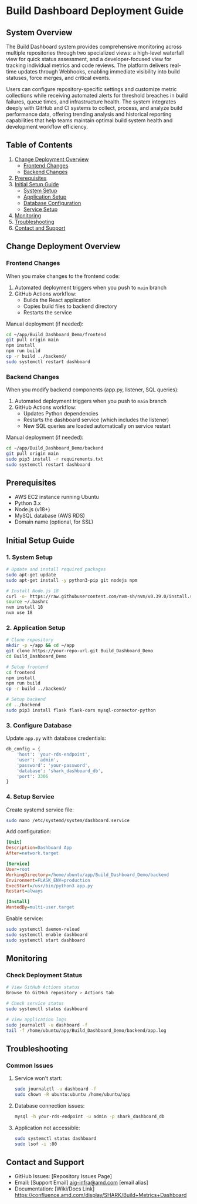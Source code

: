 # Build Dashboard Deployment Guide

## System Overview
The Build Dashboard system provides comprehensive monitoring across multiple repositories through two specialized views: a high-level waterfall view for quick status assessment, and a developer-focused view for tracking individual metrics and code reviews. The platform delivers real-time updates through Webhooks, enabling immediate visibility into build statuses, force merges, and critical events. 

Users can configure repository-specific settings and customize metric collections while receiving automated alerts for threshold breaches in build failures, queue times, and infrastructure health. The system integrates deeply with GitHub and CI systems to collect, process, and analyze build performance data, offering trending analysis and historical reporting capabilities that help teams maintain optimal build system health and development workflow efficiency.

## Table of Contents
1. [Change Deployment Overview](#change-deployment-overview)
   - [Frontend Changes](#frontend-changes)
   - [Backend Changes](#backend-changes)
2. [Prerequisites](#prerequisites)
3. [Initial Setup Guide](#initial-setup-guide)
   - [System Setup](#1-system-setup)
   - [Application Setup](#2-application-setup)
   - [Database Configuration](#3-configure-database)
   - [Service Setup](#4-setup-service)
4. [Monitoring](#monitoring)
5. [Troubleshooting](#troubleshooting)
6. [Contact and Support](#contact-and-support)

## Change Deployment Overview

### Frontend Changes
When you make changes to the frontend code:
1. Automated deployment triggers when you push to `main` branch
2. GitHub Actions workflow:
   - Builds the React application
   - Copies build files to backend directory
   - Restarts the service

Manual deployment (if needed):
```bash
cd ~/app/Build_Dashboard_Demo/frontend
git pull origin main
npm install
npm run build
cp -r build ../backend/
sudo systemctl restart dashboard
```

### Backend Changes
When you modify backend components (app.py, listener, SQL queries):
1. Automated deployment triggers when you push to `main` branch
2. GitHub Actions workflow:
   - Updates Python dependencies
   - Restarts the dashboard service (which includes the listener)
   - New SQL queries are loaded automatically on service restart

Manual deployment (if needed):
```bash
cd ~/app/Build_Dashboard_Demo/backend
git pull origin main
sudo pip3 install -r requirements.txt
sudo systemctl restart dashboard
```

## Prerequisites
- AWS EC2 instance running Ubuntu
- Python 3.x
- Node.js (v18+)
- MySQL database (AWS RDS)
- Domain name (optional, for SSL)

## Initial Setup Guide

### 1. System Setup
```bash
# Update and install required packages
sudo apt-get update
sudo apt-get install -y python3-pip git nodejs npm

# Install Node.js 18
curl -o- https://raw.githubusercontent.com/nvm-sh/nvm/v0.39.0/install.sh | bash
source ~/.bashrc
nvm install 18
nvm use 18
```

### 2. Application Setup
```bash
# Clone repository
mkdir -p ~/app && cd ~/app
git clone https://your-repo-url.git Build_Dashboard_Demo
cd Build_Dashboard_Demo

# Setup frontend
cd frontend
npm install
npm run build
cp -r build ../backend/

# Setup backend
cd ../backend
sudo pip3 install flask flask-cors mysql-connector-python
```

### 3. Configure Database
Update `app.py` with database credentials:
```python
db_config = {
    'host': 'your-rds-endpoint',
    'user': 'admin',
    'password': 'your-password',
    'database': 'shark_dashboard_db',
    'port': 3306
}
```

### 4. Setup Service
Create systemd service file:
```bash
sudo nano /etc/systemd/system/dashboard.service
```

Add configuration:
```ini
[Unit]
Description=Dashboard App
After=network.target

[Service]
User=root
WorkingDirectory=/home/ubuntu/app/Build_Dashboard_Demo/backend
Environment=FLASK_ENV=production
ExecStart=/usr/bin/python3 app.py
Restart=always

[Install]
WantedBy=multi-user.target
```

Enable service:
```bash
sudo systemctl daemon-reload
sudo systemctl enable dashboard
sudo systemctl start dashboard
```

## Monitoring

### Check Deployment Status
```bash
# View GitHub Actions status
Browse to GitHub repository > Actions tab

# Check service status
sudo systemctl status dashboard

# View application logs
sudo journalctl -u dashboard -f
tail -f /home/ubuntu/app/Build_Dashboard_Demo/backend/app.log
```

## Troubleshooting

### Common Issues
1. Service won't start:
   ```bash
   sudo journalctl -u dashboard -f
   sudo chown -R ubuntu:ubuntu /home/ubuntu/app
   ```

2. Database connection issues:
   ```bash
   mysql -h your-rds-endpoint -u admin -p shark_dashboard_db
   ```

3. Application not accessible:
   ```bash
   sudo systemctl status dashboard
   sudo lsof -i :80
   ```

## Contact and Support
- GitHub Issues: [Repository Issues Page]
- Email: [Support Email] aig-infra@amd.com [email alias]
- Documentation: [Wiki/Docs Link] https://confluence.amd.com/display/SHARK/Build+Metrics+Dashboard
  
